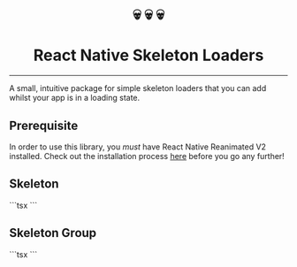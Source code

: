 <h1 align="center">
💀 💀 💀
</h1>
<h1 align="center">
React Native Skeleton Loaders
</h1>

---

A small, intuitive package for simple skeleton loaders that you can add whilst your app is in a loading state.

## Prerequisite

In order to use this library, you _must_ have React Native Reanimated V2 installed. Check out the installation process [here](https://docs.swmansion.com/react-native-reanimated/docs/fundamentals/installation) before you go any further!

<h2>Skeleton</h2>
```tsx
<Skeleton />
```

<h2>Skeleton Group</h2>
```tsx
<SkeletonGroup />
```
